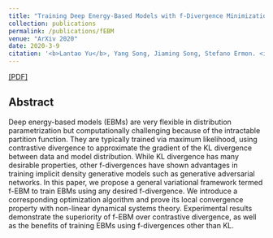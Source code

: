 ```yaml
---
title: "Training Deep Energy-Based Models with f-Divergence Minimization"
collection: publications
permalink: /publications/fEBM
venue: "ArXiv 2020"
date: 2020-3-9
citation: '<b>Lantao Yu</b>, Yang Song, Jiaming Song, Stefano Ermon. <i>ArXiv 2020</i>.'
---
```

[[PDF]](https://arxiv.org/pdf/2003.03463.pdf)


## Abstract
Deep energy-based models (EBMs) are very flexible in distribution parametrization but computationally challenging because of the intractable partition function. They are typically trained via maximum likelihood, using contrastive divergence to approximate the gradient of the KL divergence between data and model distribution. While KL divergence has many desirable properties, other f-divergences have shown advantages in training implicit density generative models such as generative adversarial networks. In this paper, we propose a general variational framework termed f-EBM to train EBMs using any desired f-divergence. We introduce a corresponding optimization algorithm and prove its local convergence property with non-linear dynamical systems theory. Experimental results demonstrate the superiority of f-EBM over contrastive divergence, as well as the benefits of training EBMs using f-divergences other than KL.
